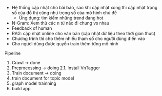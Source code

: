 - Hệ thống cập nhật cho bài báo, sao khi cập nhật xong thì cập nhật trọng số của đồ thị cũng như trọng số của mô hình chủ đề
  - Ứng dụng: tìm kiếm những trend đang hot
- N-Gram: Xem thử các n từ nào đi chung vs nhau
- Feedback of human
- RAG: cập nhật online cho văn bản (cập nhật dữ liệu theo thời gian thực)
- Chương trình thì cho thêm nhiều tham số cho người dùng điền vào
- Cho người dùng được quyền train thêm từng mô hình

Pipeline
1. Crawl -> done
2. Preprocessing -> doing
  2.1. Install VnTagger
2. Train document -> doing
3. train document for topic model
4. graph model trainning
5. build app
